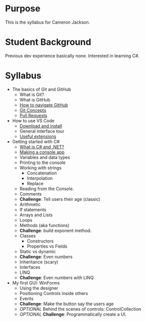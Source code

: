 # Purpose

This is the syllabus for Cameron Jackson.

# Student Background

Previous dev experience basically none. Interested in learning C#.

# Syllabus

- The basics of Git and GitHub
  - What is Git?
  - What is GitHub
  - [How to navigate GitHub](/Git/NavigatingGitHub.md)
  - [Git Concepts](/Git/GitConcepts.md)
  - [Pull Requests](../Git/PullRequests.md)
- How to use VS Code
  - [Download and install](https://code.visualstudio.com/)
  - General interface tour
  - [Useful extensions](VSCode/UsefulExtensions.md)
- Getting started with C#
  - [What is C# and .NET?](../CSharp/WhatIsCSharpAndDotNet.md)
  - [Making a console app](../CSharp/ConsoleApp.md)
  - Variables and data types
  - Printing to the console
  - Working with strings
    - Concatenation
    - Interpolation
    - Replace
  - Reading from the Console.
  - Comments
  - **Challenge**: Tell users their age (classic)
  - Arithmetic
  - If statements
  - Arrays and Lists
  - Loops
  - Methods (aka functions)
  - **Challenge**: build exponent method.
  - Classes
    - Constructors
    - Properties vs Fields
  - Static vs dynamic
  - **Challenge**: Even numbers
  - Inheritance (scary)
  - Interfaces
  - LINQ
  - **Challenge**: Even numbers with LINQ
- My first GUI: WinForms
  - Using the designer
  - Positioning Controls inside others
  - Events
  - **Challenge**: Make the button say the users age
  - _OPTIONAL_ Behind the scenes of controls: ControlCollection
  - _OPTIONAL_ **Challenge**: Programmatically create a UI.
